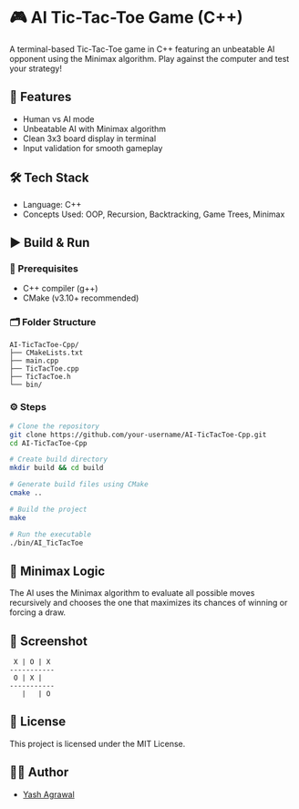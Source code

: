 # 🎮 AI Tic-Tac-Toe Game (C++)

A terminal-based Tic-Tac-Toe game in C++ featuring an unbeatable AI opponent using the Minimax algorithm. Play against the computer and test your strategy!

## 🧠 Features

- Human vs AI mode
- Unbeatable AI with Minimax algorithm
- Clean 3x3 board display in terminal
- Input validation for smooth gameplay

## 🛠️ Tech Stack

- Language: C++
- Concepts Used: OOP, Recursion, Backtracking, Game Trees, Minimax

## ▶️ Build & Run

### 🔧 Prerequisites
- C++ compiler (g++)
- CMake (v3.10+ recommended)

### 🗂️ Folder Structure
```
AI-TicTacToe-Cpp/
├── CMakeLists.txt
├── main.cpp
├── TicTacToe.cpp
├── TicTacToe.h
└── bin/
```

### ⚙️ Steps
```bash
# Clone the repository
git clone https://github.com/your-username/AI-TicTacToe-Cpp.git
cd AI-TicTacToe-Cpp

# Create build directory
mkdir build && cd build

# Generate build files using CMake
cmake ..

# Build the project
make

# Run the executable
./bin/AI_TicTacToe
```

## 🧩 Minimax Logic

The AI uses the Minimax algorithm to evaluate all possible moves recursively and chooses the one that maximizes its chances of winning or forcing a draw.

## 📸 Screenshot
```
 X | O | X
-----------
 O | X |  
-----------
   |   | O
```

## 📝 License

This project is licensed under the MIT License.

## 👨‍💻 Author

- [Yash Agrawal](https://github.com/yashagrawal-dev)
